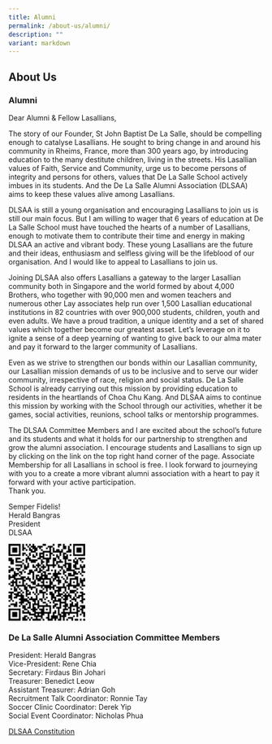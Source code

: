 ```yaml
---
title: Alumni
permalink: /about-us/alumni/
description: ""
variant: markdown
---
```

## About&nbsp;Us

### Alumni

Dear Alumni &amp; Fellow Lasallians,

The story of our Founder, St John Baptist De La Salle, should be compelling enough to catalyse Lasallians. He sought to bring change in and around his community in Rheims, France, more than 300 years ago, by introducing education to the many destitute children, living in the streets. His Lasallian values of Faith, Service and Community, urge us to become persons of integrity and persons for others, values that De La Salle School actively imbues in its students. And the De La Salle Alumni Association (DLSAA) aims to keep these values alive among Lasallians.

DLSAA is still a young organisation and encouraging Lasallians to join us is still our main focus. But I am willing to wager that 6 years of education at De La Salle School must have touched the hearts of a number of Lasallians, enough to motivate them to contribute their time and energy in making DLSAA an active and vibrant body. These young Lasallians are the future and their ideas, enthusiasm and selfless giving will be the lifeblood of our organisation. And I would like to appeal to Lasallians to join us.

Joining DLSAA also offers Lasallians a gateway to the larger Lasallian community both in Singapore and the world formed by about 4,000 Brothers, who together with 90,000 men and women teachers and numerous other Lay associates help run over 1,500 Lasallian educational institutions in 82 countries with over 900,000 students, children, youth and even adults. We have a proud tradition, a unique identity and a set of shared values which together become our greatest asset. Let’s leverage on it to ignite a sense of a deep yearning of wanting to give back to our alma mater and pay it forward to the larger community of Lasallians.

Even as we strive to strengthen our bonds within our Lasallian community, our Lasallian mission demands of us to be inclusive and to serve our wider community, irrespective of race, religion and social status. De La Salle School is already carrying out this mission by providing education to residents in the heartlands of Choa Chu Kang. And DLSAA aims to continue this mission by working with the School through our activities, whether it be games, social activities, reunions, school talks or mentorship programmes. 

The DLSAA Committee Members and I are excited about the school’s future and its students and what it holds for our partnership to strengthen and grow the alumni association. I encourage students and Lasallians to sign up by clicking on the link on the top right hand corner of the page. Associate Membership for all Lasallians in school is free. I look forward to journeying with you to a create a more vibrant alumni association with a heart to pay it forward with your active participation. <br>
Thank you.

Semper Fidelis!<br>
Herald Bangras<br>
President<br>
DLSAA


<img src="/images/QR- Alumini registration.png" style="width:30%" align="left"><br clear="left">

### De La Salle Alumni Association Committee Members

President: Herald Bangras<br>
Vice-President: Rene Chia<br>
Secretary: Firdaus Bin Johari<br>
Treasurer: Benedict Leow<br>
Assistant Treasurer: Adrian Goh<br>
Recruitment Talk Coordinator: Ronnie Tay<br>
Soccer Clinic Coordinator: Derek Yip<br>
Social Event Coordinator: Nicholas Phua

[DLSAA Constitution ](/files/2025/CONSTITUTION_OF_THE_DLSA_v8A.pdf)